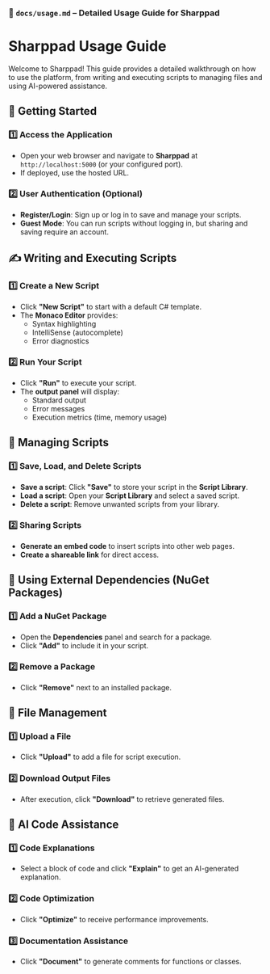 ﻿### **📄 `docs/usage.md` – Detailed Usage Guide for Sharppad**  


# Sharppad Usage Guide

Welcome to Sharppad! This guide provides a detailed walkthrough on how to use the platform, from writing and executing scripts to managing files and using AI-powered assistance.

## 🚀 Getting Started

### 1️⃣ Access the Application
- Open your web browser and navigate to **Sharppad** at `http://localhost:5000` (or your configured port).  
- If deployed, use the hosted URL.  

### 2️⃣ User Authentication (Optional)
- **Register/Login**: Sign up or log in to save and manage your scripts.  
- **Guest Mode**: You can run scripts without logging in, but sharing and saving require an account.  

## ✍️ Writing and Executing Scripts  

### 1️⃣ Create a New Script  
- Click **"New Script"** to start with a default C# template.  
- The **Monaco Editor** provides:  
  - Syntax highlighting  
  - IntelliSense (autocomplete)  
  - Error diagnostics  

### 2️⃣ Run Your Script  
- Click **"Run"** to execute your script.  
- The **output panel** will display:  
  - Standard output  
  - Error messages  
  - Execution metrics (time, memory usage)  

## 📂 Managing Scripts  

### 1️⃣ Save, Load, and Delete Scripts  
- **Save a script**: Click **"Save"** to store your script in the **Script Library**.  
- **Load a script**: Open your **Script Library** and select a saved script.  
- **Delete a script**: Remove unwanted scripts from your library.  

### 2️⃣ Sharing Scripts  
- **Generate an embed code** to insert scripts into other web pages.  
- **Create a shareable link** for direct access.  

## 🔌 Using External Dependencies (NuGet Packages)  

### 1️⃣ Add a NuGet Package  
- Open the **Dependencies** panel and search for a package.  
- Click **"Add"** to include it in your script.  

### 2️⃣ Remove a Package  
- Click **"Remove"** next to an installed package.  

## 📁 File Management  

### 1️⃣ Upload a File  
- Click **"Upload"** to add a file for script execution.  

### 2️⃣ Download Output Files  
- After execution, click **"Download"** to retrieve generated files.  

## 🤖 AI Code Assistance  

### 1️⃣ Code Explanations  
- Select a block of code and click **"Explain"** to get an AI-generated explanation.  

### 2️⃣ Code Optimization  
- Click **"Optimize"** to receive performance improvements.  

### 3️⃣ Documentation Assistance  
- Click **"Document"** to generate comments for functions or classes.  
